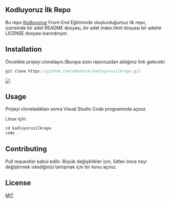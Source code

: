 ## Kodluyoruz İlk Repo


Bu repo [Kodluyoruz]() Front-End Eğitiminde oluşturduğumuz ilk repo, içerisinde bir adet README dosyası, bir adet index.html dosyası bir adette LICENSE dosyası barındırıyor.

## Installation

Öncelikle projeyi clonelayın.(Buraya sizin reponuzdan aldığınız link gelecek)


```javascript
git clone https://github.com/adenhack/kodluyoruzilkrepo.git
```

![](https://picsum.photos/200/300/)

## Usage 

Projeyi cloneladıktan sonra Visual Studio Code programında açınız.

Linux için:


```javascript
cd kodluyoruzilkrepo
code .
```


## Contributing

Pull requestler kabul edilir. Büyük değişiklikler için, lütfen önce neyi değiştirmek istediğinizi tartışmak için bir konu açınız.

## License

[MIT](https://www.mit.edu/)